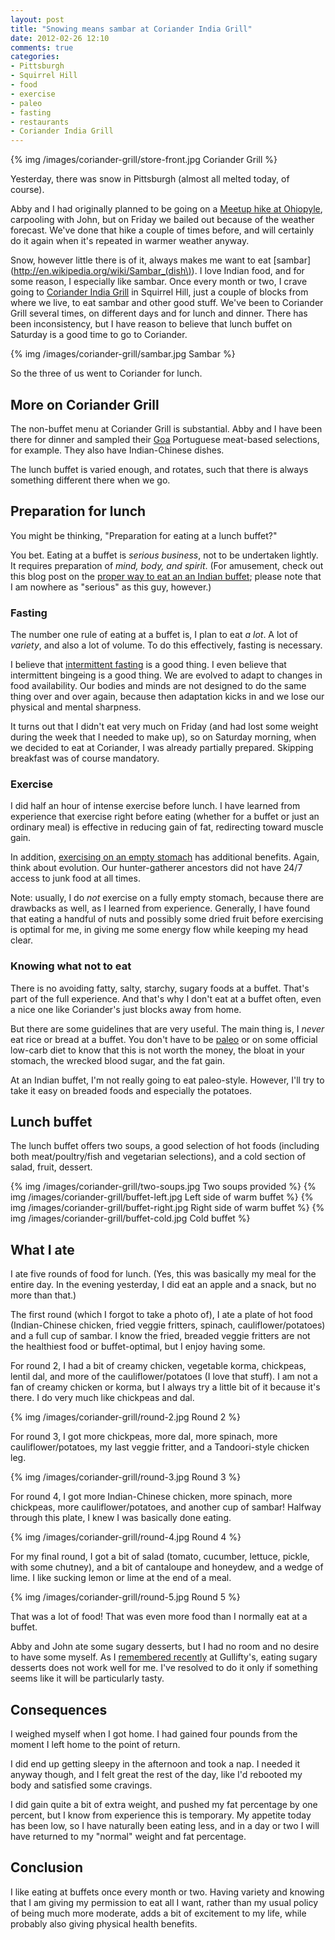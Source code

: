 ```yaml
---
layout: post
title: "Snowing means sambar at Coriander India Grill"
date: 2012-02-26 12:10
comments: true
categories:
- Pittsburgh
- Squirrel Hill
- food
- exercise
- paleo
- fasting
- restaurants
- Coriander India Grill
---
```

{% img /images/coriander-grill/store-front.jpg Coriander Grill %}

Yesterday, there was snow in Pittsburgh (almost all melted today, of course).

Abby and I had originally planned to be going on a [Meetup hike at Ohiopyle](http://www.meetup.com/pittsburghhikers/events/50162262/), carpooling with John, but on Friday we bailed out because of the weather forecast. We've done that hike a couple of times before, and will certainly do it again when it's repeated in warmer weather anyway.

Snow, however little there is of it, always makes me want to eat [sambar](http://en.wikipedia.org/wiki/Sambar_(dish\)). I love Indian food, and for some reason, I especially like sambar. Once every month or two, I crave going to [Coriander India Grill](http://www.coriandergrill.com/) in Squirrel Hill, just a couple of blocks from where we live, to eat sambar and other good stuff. We've been to Coriander Grill several times, on different days and for lunch and dinner. There has been inconsistency, but I have reason to believe that lunch buffet on Saturday is a good time to go to Coriander.

{% img /images/coriander-grill/sambar.jpg Sambar %}

So the three of us went to Coriander for lunch.

<!--more-->

## More on Coriander Grill

The non-buffet menu at Coriander Grill is substantial. Abby and I have been there for dinner and sampled their [Goa](http://en.wikipedia.org/wiki/Goa) Portuguese meat-based selections, for example. They also have Indian-Chinese dishes.

The lunch buffet is varied enough, and rotates, such that there is always something different there when we go.

## Preparation for lunch

You might be thinking, "Preparation for eating at a lunch buffet?"

You bet. Eating at a buffet is *serious business*, not to be undertaken lightly. It requires preparation of *mind, body, and spirit*. (For amusement, check out this blog post on the [proper way to eat an an Indian buffet](http://milkmiracle.net/2010/09/25/buffet/); please note that I am nowhere as "serious" as this guy, however.)

### Fasting

The number one rule of eating at a buffet is, I plan to eat *a lot*. A lot of *variety*, and also a lot of volume. To do this effectively, fasting is necessary.

I believe that [intermittent fasting](http://www.marksdailyapple.com/fasting/) is a good thing. I even believe that intermittent bingeing is a good thing. We are evolved to adapt to changes in food availability. Our bodies and minds are not designed to do the same thing over and over again, because then adaptation kicks in and we lose our physical and mental sharpness.

It turns out that I didn't eat very much on Friday (and had lost some weight during the week that I needed to make up), so on Saturday morning, when we decided to eat at Coriander, I was already partially prepared. Skipping breakfast was of course mandatory.

### Exercise

I did half an hour of intense exercise before lunch. I have learned from experience that exercise right before eating (whether for a buffet or just an ordinary meal) is effective in reducing gain of fat, redirecting toward muscle gain.

In addition, [exercising on an empty stomach](http://ezinearticles.com/?Fasted-Cardio---Exercise-on-an-Empty-Stomach&id=4979785) has additional benefits. Again, think about evolution. Our hunter-gatherer ancestors did not have 24/7 access to junk food at all times.

Note: usually, I do *not* exercise on a fully empty stomach, because there are drawbacks as well, as I learned from experience. Generally, I have found that eating a handful of nuts and possibly some dried fruit before exercising is optimal for me, in giving me some energy flow while keeping my head clear.

### Knowing what not to eat

There is no avoiding fatty, salty, starchy, sugary foods at a buffet. That's part of the full experience. And that's why I don't eat at a buffet often, even a nice one like Coriander's just blocks away from home.

But there are some guidelines that are very useful. The main thing is, I *never* eat rice or bread at a buffet. You don't have to be [paleo](/blog/categories/paleo/) or on some official low-carb diet to know that this is not worth the money, the bloat in your stomach, the wrecked blood sugar, and the fat gain.

At an Indian buffet, I'm not really going to eat paleo-style. However, I'll try to take it easy on breaded foods and especially the potatoes.

## Lunch buffet

The lunch buffet offers two soups, a good selection of hot foods (including both meat/poultry/fish and vegetarian selections), and a cold section of salad, fruit, dessert.

{% img /images/coriander-grill/two-soups.jpg Two soups provided %}
{% img /images/coriander-grill/buffet-left.jpg Left side of warm buffet %}
{% img /images/coriander-grill/buffet-right.jpg Right side of warm buffet %}
{% img /images/coriander-grill/buffet-cold.jpg Cold buffet %}

## What I ate

I ate five rounds of food for lunch. (Yes, this was basically my meal for the entire day. In the evening yesterday, I did eat an apple and a snack, but no more than that.)

The first round (which I forgot to take a photo of), I ate a plate of hot food (Indian-Chinese chicken, fried veggie fritters, spinach, cauliflower/potatoes) and a full cup of sambar. I know the fried, breaded veggie fritters are not the healthiest food or buffet-optimal, but I enjoy having some.

For round 2, I had a bit of creamy chicken, vegetable korma, chickpeas, lentil dal, and more of the cauliflower/potatoes (I love that stuff). I am not a fan of creamy chicken or korma, but I always try a little bit of it because it's there. I do very much like chickpeas and dal.

{% img /images/coriander-grill/round-2.jpg Round 2 %}

For round 3, I got more chickpeas, more dal, more spinach, more cauliflower/potatoes, my last veggie fritter, and a Tandoori-style chicken leg.

{% img /images/coriander-grill/round-3.jpg Round 3 %}

For round 4, I got more Indian-Chinese chicken, more spinach, more chickpeas, more cauliflower/potatoes, and another cup of sambar! Halfway through this plate, I knew I was basically done eating.

{% img /images/coriander-grill/round-4.jpg Round 4 %}

For my final round, I got a bit of salad (tomato, cucumber, lettuce, pickle, with some chutney), and a bit of cantaloupe and honeydew, and a wedge of lime. I like sucking lemon or lime at the end of a meal.

{% img /images/coriander-grill/round-5.jpg Round 5 %}

That was a lot of food! That was even more food than I normally eat at a buffet.

Abby and John ate some sugary desserts, but I had no room and no desire to have some myself. As I [remembered recently](/blog/2012/02/20/enjoying-more-french-dancing-in-pittsburgh/) at Gullifty's, eating sugary desserts does not work well for me. I've resolved to do it only if something seems like it will be particularly tasty.

## Consequences

I weighed myself when I got home. I had gained four pounds from the moment I left home to the point of return.

I did end up getting sleepy in the afternoon and took a nap. I needed it anyway though, and I felt great the rest of the day, like I'd rebooted my body and satisfied some cravings.

I did gain quite a bit of extra weight, and pushed my fat percentage by one percent, but I know from experience this is temporary. My appetite today has been low, so I have naturally been eating less, and in a day or two I will have returned to my "normal" weight and fat percentage.

## Conclusion

I like eating at buffets once every month or two. Having variety and knowing that I am giving my permission to eat all I want, rather than my usual policy of being much more moderate, adds a bit of excitement to my life, while probably also giving physical health benefits.
